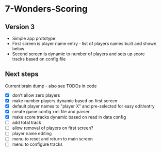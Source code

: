 # 7-Wonders-Scoring

## Version 3

* Simple app prototype
* First screen is player name entry - list of players names built and shown below
* Second screen is dynamic to number of players and sets up score tracks based on config file

## Next steps
Current brain dump - also see TODOs in code

- [x] don't allow zero players
- [x] make number players dynamic based on first screen
- [x] default player names to "player X" and pre-selected for easy edit/entry
- [x] create game config xml file and parser
- [x] make score tracks dynamic based on read in data config
- [ ] add total track
- [ ] allow removal of players on first screen?
- [ ] player name editing
- [ ] menu to reset and return to main screen
- [ ] menu to configure tracks
